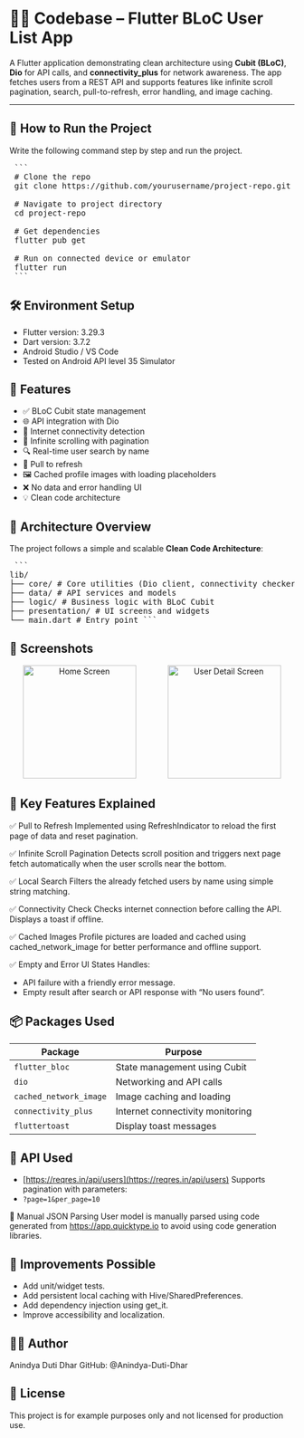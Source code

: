 # 👨‍💻 Codebase – Flutter BLoC User List App

A Flutter application demonstrating clean architecture using **Cubit (BLoC)**, **Dio** for API calls, and **connectivity_plus** for network awareness. The app fetches users from a REST API and supports features like infinite scroll pagination, search, pull-to-refresh, error handling, and image caching.

---

## 🚀 How to Run the Project
Write the following command step by step and run the project.
<pre lang="markdown"> ``` 
 # Clone the repo
 git clone https://github.com/yourusername/project-repo.git

 # Navigate to project directory
 cd project-repo

 # Get dependencies
 flutter pub get

 # Run on connected device or emulator
 flutter run
 ``` </pre>

## 🛠️ Environment Setup

- Flutter version: 3.29.3
- Dart version: 3.7.2
- Android Studio / VS Code
- Tested on Android API level 35 Simulator

## 🚀 Features

- ✅ BLoC Cubit state management
- 🌐 API integration with Dio
- 📶 Internet connectivity detection
- 🔁 Infinite scrolling with pagination
- 🔍 Real-time user search by name
- 🔄 Pull to refresh
- 🖼 Cached profile images with loading placeholders
- ❌ No data and error handling UI
- 💡 Clean code architecture

## 🧱 Architecture Overview

The project follows a simple and scalable **Clean Code Architecture**:

<pre lang="markdown"> ``` 
lib/ 
├── core/ # Core utilities (Dio client, connectivity checker) 
├── data/ # API services and models 
├── logic/ # Business logic with BLoC Cubit 
├── presentation/ # UI screens and widgets 
└── main.dart # Entry point ``` </pre>

## 📱 Screenshots

<div align="center">
  <img src="assets/screenshots/home_screen.png" alt="Home Screen" width="200"/>
  &nbsp;&nbsp;&nbsp;&nbsp;&nbsp;&nbsp;&nbsp;&nbsp;&nbsp;&nbsp;&nbsp;&nbsp;
  <img src="assets/screenshots/user_details.png" alt="User Detail Screen" width="200"/>
</div>

## 🧪 Key Features Explained

✅ Pull to Refresh
Implemented using RefreshIndicator to reload the first page of data and reset pagination.

✅ Infinite Scroll Pagination
Detects scroll position and triggers next page fetch automatically when the user scrolls near the bottom.

✅ Local Search
Filters the already fetched users by name using simple string matching.

✅ Connectivity Check
Checks internet connection before calling the API. Displays a toast if offline.

✅ Cached Images
Profile pictures are loaded and cached using cached_network_image for better performance and offline support.

✅ Empty and Error UI States
Handles:
- API failure with a friendly error message.
- Empty result after search or API response with “No users found”.


## 📦 Packages Used

| Package                | Purpose                                    |
|------------------------|--------------------------------------------|
| `flutter_bloc`         | State management using Cubit               |
| `dio`                  | Networking and API calls                   |
| `cached_network_image` | Image caching and loading                  |
| `connectivity_plus`    | Internet connectivity monitoring           |
| `fluttertoast`         | Display toast messages                     |

## 🔗 API Used

- [https://reqres.in/api/users](https://reqres.in/api/users)
Supports pagination with parameters:
- `?page=1&per_page=10`

📄 Manual JSON Parsing
User model is manually parsed using code generated from https://app.quicktype.io to avoid using code generation libraries.

## 🧹 Improvements Possible

- Add unit/widget tests.
- Add persistent local caching with Hive/SharedPreferences.
- Add dependency injection using get_it.
- Improve accessibility and localization.

## 🧑‍💻 Author

Anindya Duti Dhar
GitHub: @Anindya-Duti-Dhar

## 📝 License

This project is for example purposes only and not licensed for production use.
